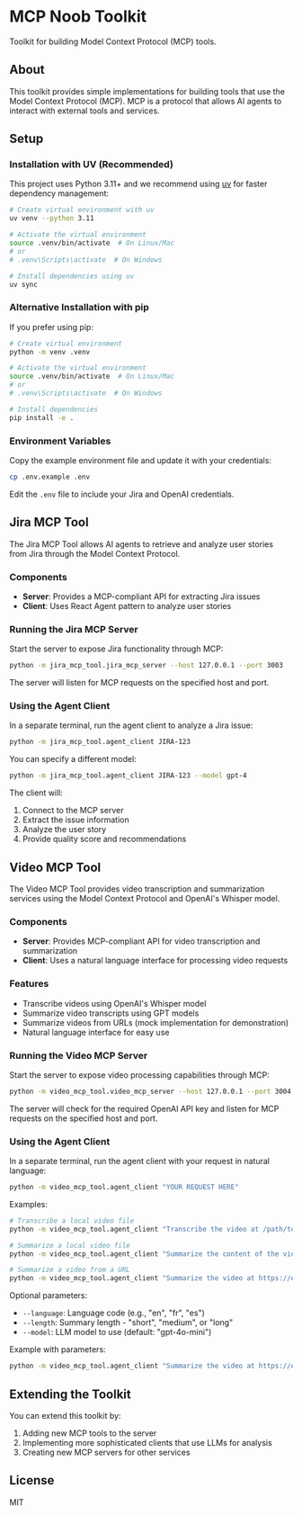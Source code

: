 # MCP Noob Toolkit

Toolkit for building Model Context Protocol (MCP) tools.

## About

This toolkit provides simple implementations for building tools that use the Model Context Protocol (MCP). MCP is a protocol that allows AI agents to interact with external tools and services.

## Setup

### Installation with UV (Recommended)

This project uses Python 3.11+ and we recommend using [uv](https://github.com/astral-sh/uv) for faster dependency management:

```bash
# Create virtual environment with uv
uv venv --python 3.11

# Activate the virtual environment
source .venv/bin/activate  # On Linux/Mac
# or
# .venv\Scripts\activate  # On Windows

# Install dependencies using uv
uv sync
```

### Alternative Installation with pip

If you prefer using pip:

```bash
# Create virtual environment
python -m venv .venv

# Activate the virtual environment
source .venv/bin/activate  # On Linux/Mac
# or
# .venv\Scripts\activate  # On Windows

# Install dependencies
pip install -e .
```

### Environment Variables

Copy the example environment file and update it with your credentials:

```bash
cp .env.example .env
```

Edit the `.env` file to include your Jira and OpenAI credentials.

## Jira MCP Tool

The Jira MCP Tool allows AI agents to retrieve and analyze user stories from Jira through the Model Context Protocol.

### Components

- **Server**: Provides a MCP-compliant API for extracting Jira issues
- **Client**: Uses React Agent pattern to analyze user stories

### Running the Jira MCP Server

Start the server to expose Jira functionality through MCP:

```bash
python -m jira_mcp_tool.jira_mcp_server --host 127.0.0.1 --port 3003
```

The server will listen for MCP requests on the specified host and port.

### Using the Agent Client

In a separate terminal, run the agent client to analyze a Jira issue:

```bash
python -m jira_mcp_tool.agent_client JIRA-123
```

You can specify a different model:

```bash
python -m jira_mcp_tool.agent_client JIRA-123 --model gpt-4
```

The client will:
1. Connect to the MCP server
2. Extract the issue information
3. Analyze the user story
4. Provide quality score and recommendations

## Video MCP Tool

The Video MCP Tool provides video transcription and summarization services using the Model Context Protocol and OpenAI's Whisper model.

### Components

- **Server**: Provides MCP-compliant API for video transcription and summarization
- **Client**: Uses a natural language interface for processing video requests

### Features

- Transcribe videos using OpenAI's Whisper model
- Summarize video transcripts using GPT models
- Summarize videos from URLs (mock implementation for demonstration)
- Natural language interface for easy use

### Running the Video MCP Server

Start the server to expose video processing capabilities through MCP:

```bash
python -m video_mcp_tool.video_mcp_server --host 127.0.0.1 --port 3004
```

The server will check for the required OpenAI API key and listen for MCP requests on the specified host and port.

### Using the Agent Client

In a separate terminal, run the agent client with your request in natural language:

```bash
python -m video_mcp_tool.agent_client "YOUR REQUEST HERE"
```

Examples:

```bash
# Transcribe a local video file
python -m video_mcp_tool.agent_client "Transcribe the video at /path/to/video.mp4"

# Summarize a local video file
python -m video_mcp_tool.agent_client "Summarize the content of the video at /path/to/video.mp4"

# Summarize a video from a URL
python -m video_mcp_tool.agent_client "Summarize the video at https://example.com/video"
```

Optional parameters:
- `--language`: Language code (e.g., "en", "fr", "es")
- `--length`: Summary length - "short", "medium", or "long"
- `--model`: LLM model to use (default: "gpt-4o-mini")

Example with parameters:
```bash
python -m video_mcp_tool.agent_client "Summarize the video at https://example.com/video" --language fr --length short --model gpt-4
```

## Extending the Toolkit

You can extend this toolkit by:

1. Adding new MCP tools to the server
2. Implementing more sophisticated clients that use LLMs for analysis
3. Creating new MCP servers for other services

## License

MIT



